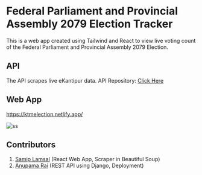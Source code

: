 # Federal Parliament and Provincial Assembly 2079 Election Tracker

This is a web app created using Tailwind and React to view live voting count of the Federal Parliament and Provincial Assembly 2079 Election.

## API

The API scrapes live eKantipur data.
API Repository: [Click Here](https://github.com/Anupamaraie/Api-Election)

## Web App

https://ktmelection.netlify.app/

![ss](https://user-images.githubusercontent.com/85882797/205650858-2767f12a-372d-481c-b896-66e9af88676e.jpg)


## Contributors

1. [Samip Lamsal](https://github.com/lamsalsamip1) (React Web App, Scraper in Beautiful Soup)
2. [Anupama Rai](https://github.com/Anupamaraie) (REST API using Django, Deployment)
